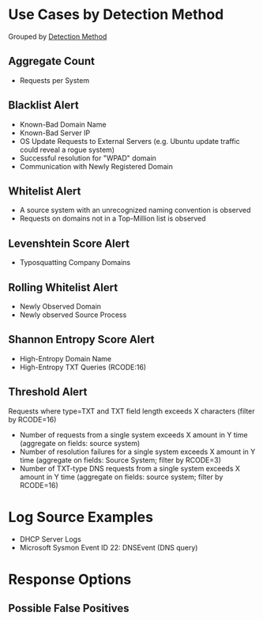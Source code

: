 # Use Cases by Detection Method

Grouped by [Detection Method](/Detection-Methods.md)

## Aggregate Count
- Requests per System


## Blacklist Alert
- Known-Bad Domain Name
- Known-Bad Server IP
- OS Update Requests to External Servers (e.g. Ubuntu update traffic could reveal a rogue system)
- Successful resolution for "WPAD" domain
- Communication with Newly Registered Domain


## Whitelist Alert
- A source system with an unrecognized naming convention is observed
- Requests on domains not in a Top-Million list is observed


## Levenshtein Score Alert
- Typosquatting Company Domains


## Rolling Whitelist Alert
- Newly Observed Domain
- Newly observed Source Process


## Shannon Entropy Score Alert
- High-Entropy Domain Name
- High-Entropy TXT Queries (RCODE:16)


## Threshold Alert
Requests where type=TXT and TXT field length exceeds X characters (filter by RCODE=16)
- Number of requests from a single system exceeds X amount in Y time (aggregate on fields: source system)
- Number of resolution failures for a single system exceeds X amount in Y time (aggregate on fields: Source System; filter by RCODE=3)
- Number of TXT-type DNS requests from a single system exceeds X amount in Y time (aggregate on fields: source system; filter by RCODE=16)


# Log Source Examples
- DHCP Server Logs
- Microsoft Sysmon Event ID 22: DNSEvent (DNS query)


# Response Options


## Possible False Positives
